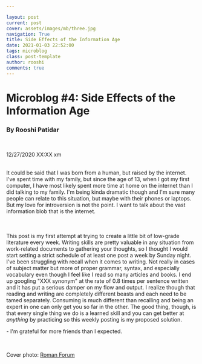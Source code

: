 ```yaml
---

layout: post
current: post
cover: assets/images/mb/three.jpg
navigation: True
title: Side Effects of the Information Age
date: 2021-01-03 22:52:00
tags: microblog
class: post-template
author: rooshi
comments: true
---
```

# Microblog #4: Side Effects of the Information Age
### By Rooshi Patidar

<br>

12/27/2020 XX:XX xm

<br>
It could be said that I was born from a human, but raised by the internet. I've spent time with my family, but since the age of 13, when I got my first computer, I have most likely spent more time at home on the internet than I did talking to my family. I'm being kinda dramatic though and I'm sure many people can relate to this situation, but maybe with their phones or laptops. But my love for introversion is not the point. I want to talk about the vast information blob that is the internet.

<br>



<br>
<br>

This post is my first attempt at trying to create a little bit of low-grade literature every week. Writing skills are pretty valuable in any situation from work-related documents to gathering your thoughts, so I thought I would start setting a strict schedule of at least one post a week by Sunday night. I've been struggling with recall when it comes to writing. Not really in cases of subject matter but more of proper grammar, syntax, and especially vocabulary even though I feel like I read so many articles and books. I end up googling "XXX synonym" at the rate of 0.8 times per sentence written and it has put a serious damper on my flow and output. I realize though that reading and writing are completely different beasts and each need to be tamed separately. Consuming is much different than recalling and being an expert in one can only get you so far in the other. The good thing, though, is that every single thing we do is a learned skill and you can get better at *anything* by practicing so this weekly posting is my proposed solution.

 \- I'm grateful for more friends than I expected.

<br>

Cover photo: [Roman Forum](https://www.planetware.com/rome/roman-forum-i-la-rfr.htm)

<br>